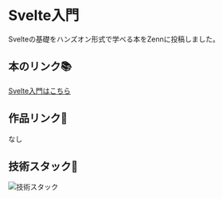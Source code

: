 # Svelte入門
Svelteの基礎をハンズオン形式で学べる本をZennに投稿しました。

## 本のリンク📚
[Svelte入門はこちら](https://zenn.dev/y_ta/books/a6ecee66233b20)

## 作品リンク🔗
なし

## 技術スタック🚀

![技術スタック](https://storage.googleapis.com/zenn-user-upload/3cc36183527c-20240127.png)
